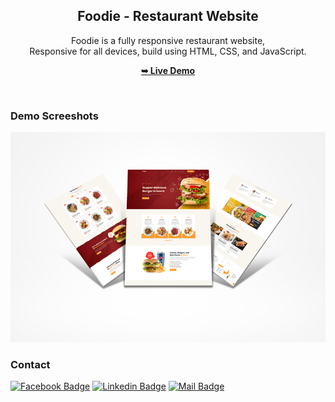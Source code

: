 <div align="center">

  <h2 align="center">Foodie - Restaurant Website</h2>

Foodie is a fully responsive restaurant website, <br />Responsive for all devices, build using HTML, CSS, and JavaScript.

<a href="https://bd-weeby.github.io/foodie/"><strong>➥ Live Demo</strong></a>

</div>

<br />

### Demo Screeshots

![Foodie Desktop Demo](./foodie.png "Desktop Demo")

### Contact

[![Facebook Badge](https://img.shields.io/badge/Facebook-1877F2?style=for-the-badge&logo=facebook&logoColor=white)](https://facebook.com/bdweeby) [![Linkedin Badge](https://img.shields.io/badge/LinkedIn-0077B5?style=for-the-badge&logo=linkedin&logoColor=white)](https://www.linkedin.com/in/bdweeby) [![Mail Badge](https://img.shields.io/badge/Gmail-D14836?style=for-the-badge&logo=gmail&logoColor=white)](mailto:bdweeby@gmail.com)

